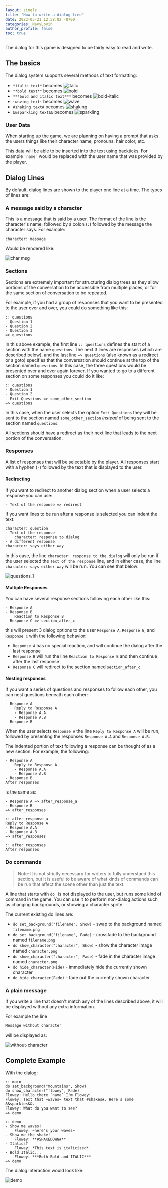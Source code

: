 ```yaml
---
layout: single
title: "How to write a dialog tree"
date: 2022-05-21 12:58:02 -0700
categories: NavyLovin
author_profile: false
toc: true
---
```


The dialog for this game is designed to be fairly easy to read and write.

## The basics

The dialog system supports several methods of text formatting:

- `*italic text*` becomes ![italic](/assets/images/italic.png)
- `**bold text**` becomes ![bold](/assets/images/bold.png)
- `***bold and italic text***` becomes ![bold-italic](/assets/images/bold-italic.png)
- `~waving text~` becomes ![wave](/assets/images/waving.gif)
- `#shaking text#` becomes ![shaking](/assets/images/shaking.gif)
- `&&sparkling text&&` becomes ![sparkling](/assets/images/sparkling.gif)

### User Data

When starting up the game, we are planning on having a prompt that asks the users things like their character name, pronouns, hair color, etc.

This data will be able to be inserted into the text using backticks. For example `` `name` `` would be replaced with the user name that was provided by the player.

## Dialog Lines

By default, dialog lines are shown to the player one line at a time. The types of lines are:

### A message said by a character

This is a message that is said by a user. The format of the line is the character's name, followed by a colon (`:`) followed by the message the character says. For example:

```
character: message
```

Would be rendered like:

![char msg](/assets/images/char-msg.png)

### Sections

Sections are extremely important for structuring dialog trees as they allow portions of the conversation to be accessible from multiple places, or for the same section of conversation to be repeated.

For example, if you had a group of responses that you want to be presented to the user over and over, you could do something like this:

```
:: questions
- Question 1
- Question 2
- Question 3
=> questions
```

In this above example, the first line `:: questions` defines the start of a section with the name `questions`. The next 3 lines are responses (which are described below), and the last line `=> questions` (also known as a redirect or a goto) specifies that the conversation should continue at the top of the section named `questions`. In this case, the three questions would be presented over and over again forever. If you wanted to go to a different section on some responses you could do it like:

```
:: questions
- Question 1
- Question 2
- Exit Questions => some_other_section
=> questions
```

In this case, when the user selects the option `Exit Questions` they will be sent to the section named `some_other_section` _instead_ of being sent to the section named `questions`.

All sections should have a redirect as their next line that leads to the next portion of the conversation.

### Responses

A list of responses that will be selectable by the player. All responses start with a hyphen (`-`) followed by the text that is displayed to the user.

#### Redirecting

If you want to redirect to another dialog section when a user selects a response you can use:

`- Text of the response => redirect`

If you want lines to be run after a response is selected you can indent the text:

```
character: question
- Text of the response
    character: response to dialog
- A different response
character: says either way
```

In this case, the line `character: response to the dialog` will only be run if the user selected the `Text of the response` line, and in either case, the line `character: says either way` will be run. You can see that below:

![questions_1](/assets/images/questions-1.gif)

#### Multiple Responses

You can have several response sections following each other like this:

```
- Response A
- Response B
    Reaction to Response B
- Response C => section_after_c
```

this will present 3 dialog options to the user `Response A`, `Response B`, and `Response C` with the following behavior:

- `Response A` has no special reaction, and will continue the dialog after the last response
- `Response B` will run the line `Reaction to Response B` and then continue after the last response
- `Response C` will redirect to the section named `section_after_c`

#### Nesting responses

If you want a series of questions and responses to follow each other, you can nest questions beneath each other:

```
- Response A
    Reply to Response A
    - Response A.A
    - Response A.B
- Response B
```

When the user selects `Response A` the line `Reply to Response A` will be run, followed by presenting the responses `Response A.A` and `Response A.B`.

The indented portion of text following a response can be thought of as a new section. For example, the following:

```
- Response A
    Reply to Response A
    - Response A.A
    - Response A.B
- Response B
After responses
```

is the same as:

```
- Response A => after_response_a
- Response B
=> after_responses

:: after_response_a
Reply to Response A
- Response A.A
- Response A.B
=> after_responses

:: after_responses
After responses
```

### Do commands

> Note: It is not strictly necessary for writers to fully understand this section, but it is useful to be aware of what kinds of commands can be run that affect the scene other than just the text.

A line that starts with `do ` is not displayed to the user, but runs some kind of command in the game. You can use it to perform non-dialog actions such as changing backgrounds, or showing a character sprite.

The current existing do lines are:

- `do set_background("filename", Show)` - swap to the background named `filename.png`
- `do set_background("filename", Fade)` - crossfade to the background named `filename.png`
- `do show_character("character", Show)` - show the character image named `character.png`
- `do show_character("character", Fade)` - fade in the character image named `character.png`
- `do hide_character(Hide)` - immediately hide the currently shown character
- `do hide_character(Fade)` - fade out the currently shown character

### A plain message

If you write a line that doesn't match any of the lines described above, it will be displayed without any extra information.

For example the line

```
Message without character
```

will be displayed as:

![without-character](/assets/images/without-character.png)

## Complete Example

With the dialog:

```
:: main
do set_background("mountains", Show)
do show_character("flowey", Fade)
Flowey: Hello there `name` I'm Flowey!
Flowey: Text that ~waves~ text that #shakes#. Here's some &&sparkles&&.
Flowey: What do you want to see?
=> demo

:: demo
- Show me waves!
    Flowey: ~here's your waves~
- Show me the shake!
    Flowey: **#SHAKEDOWN#**
- Italics?
    Flowey: *This text is italicized*
- Bold Italic...
    Flowey: ***Both Bold and ITALIC***
=> demo
```

The dialog interaction would look like:

![demo](/assets/images/demo.gif)
